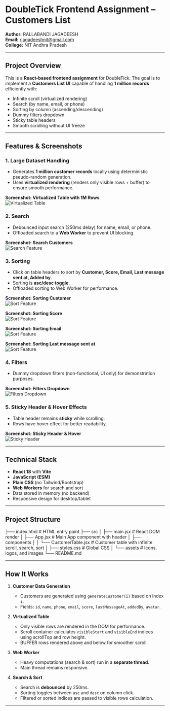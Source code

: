 # DoubleTick Frontend Assignment – Customers List

**Author:** RALLABANDI JAGADEESH  
**Email:** rjagadeeshnit@gmail.com  
**College:** NIT Andhra Pradesh

---

## Project Overview

This is a **React-based frontend assignment** for DoubleTick. The goal is to implement a **Customers List UI** capable of handling **1 million records** efficiently with:  

- Infinite scroll (virtualized rendering)  
- Search (by name, email, or phone)  
- Sorting by column (ascending/descending)  
- Dummy filters dropdown  
- Sticky table headers  
- Smooth scrolling without UI freeze  

---

## Features & Screenshots

### 1. Large Dataset Handling
- Generates **1 million customer records** locally using deterministic pseudo-random generation.
- Uses **virtualized rendering** (renders only visible rows + buffer) to ensure smooth performance.

**Screenshot: Virtualized Table with 1M Rows**  
![Virtualized Table](screenshots/Virtualized.png)

### 2. Search
- Debounced input search (250ms delay) for name, email, or phone.
- Offloaded search to a **Web Worker** to prevent UI blocking.

**Screenshot: Search Customers**  
![Search Feature](screenshots/search.png)

### 3. Sorting
- Click on table headers to sort by **Customer, Score, Email, Last message sent at, Added by**.
- Sorting is **asc/desc toggle**.
- Offloaded sorting to Web Worker for performance.

**Screenshot: Sorting Customer**  
![Sort Feature](screenshots/Customersort.png)

**Screenshot: Sorting Score**  
![Sort Feature](screenshots/scoresort.png)

**Screenshot: Sorting Email**  
![Sort Feature](screenshots/Emailsort.png)

**Screenshot: Sorting Last message sent at**  
![Sort Feature](screenshots/Lastmessagesort.png)

### 4. Filters
- Dummy dropdown filters (non-functional, UI only) for demonstration purposes.

**Screenshot: Filters Dropdown**  
![Filters Dropdown](screenshots/Filter.png)

### 5. Sticky Header & Hover Effects
- Table header remains **sticky** while scrolling.
- Rows have hover effect for better readability.

**Screenshot: Sticky Header & Hover**  
![Sticky Header](screenshots/Sticky.png)

---

## Technical Stack

- **React 18** with **Vite**  
- **JavaScript (ESM)**  
- **Plain CSS** (no Tailwind/Bootstrap)  
- **Web Workers** for search and sort  
- Data stored in memory (no backend)  
- Responsive design for desktop/tablet  

---

## Project Structure



├── index.html # HTML entry point
├── src
│ ├── main.jsx # React DOM render
│ ├── App.jsx # Main App component with header
│ ├── components
│ │ └── CustomerTable.jsx # Customer table with infinite scroll, search, sort
│ ├── styles.css # Global CSS
│ └── assets # Icons, logos, and images
└── README.md


---

## How It Works

1. **Customer Data Generation**
   - Customers are generated using `generateCustomer(i)` based on index `i`.
   - Fields: `id`, `name`, `phone`, `email`, `score`, `lastMessageAt`, `addedBy`, `avatar`.

2. **Virtualized Table**
   - Only visible rows are rendered in the DOM for performance.
   - Scroll container calculates `visibleStart` and `visibleEnd` indices using scrollTop and row height.
   - BUFFER rows rendered above and below for smoother scroll.

3. **Web Worker**
   - Heavy computations (search & sort) run in a **separate thread**.
   - Main thread remains responsive.

4. **Search & Sort**
   - Search is **debounced** by 250ms.
   - Sorting toggles between `asc` and `desc` on column click.
   - Filtered or sorted indices are passed to visible rows calculation.

---
